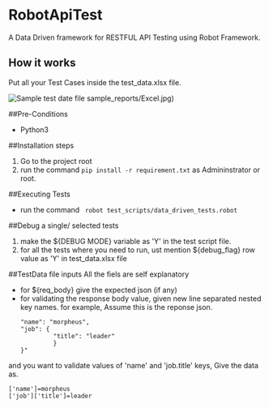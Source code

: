# RobotApiTest
A Data Driven framework for RESTFUL API Testing using Robot Framework.

## How it works
Put all your Test Cases inside the test_data.xlsx file.

![Sample test date file](https://github.com/joydeep100/RobotApiTest/sample_reports/Excel.jpg)
sample_reports/Excel.jpg)

##Pre-Conditions 
- Python3

##Installation steps
1. Go to the project root
2. run the command ```pip install -r requirement.txt``` as Admininstrator or root.

##Executing Tests
- run the command ``` robot test_scripts/data_driven_tests.robot``` 

##Debug a single/ selected tests
1. make the ${DEBUG MODE} variable as 'Y' in the test script file.
2. for all the tests where you need to run, ust mention ${debug_flag} row value as 'Y' in test_data.xlsx file

##TestData file inputs
All the fiels are self explanatory
- for ${req_body} give the expected json (if any)
- for validating the response body value, given new line separated nested key names. for example,
  Assume this is the reponse json.
    ```"{
    "name": "morpheus",
    "job": {
             "title": "leader"
             }
    }"
and you want to validate values of 'name' and 'job.title' keys,
Give the data as.
```
['name']=morpheus
['job']['title']=leader

